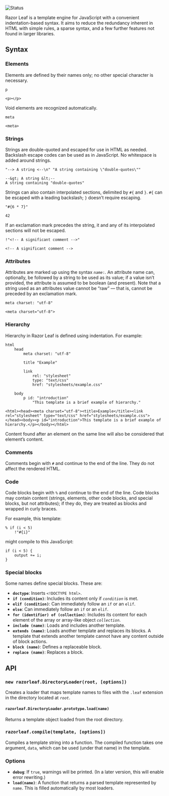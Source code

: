 ![Status]

Razor Leaf is a template engine for JavaScript with a convenient
indentation-based syntax. It aims to reduce the redundancy inherent in HTML
with simple rules, a sparse syntax, and a few further features not found
in larger libraries.

## Syntax

### Elements

Elements are defined by their names only; no other special character is
necessary.

	p

<!-- -->

	<p></p>

Void elements are recognized automatically.

	meta

<!-- -->

	<meta>

### Strings

Strings are double-quoted and escaped for use in HTML as needed. Backslash
escape codes can be used as in JavaScript. No whitespace is added
around strings.

	"--> A string <--\n" "A string containing \"double-quotes\""

<!-- -->

	--&gt; A string &lt;--
	A string containing "double-quotes"

Strings can also contain interpolated sections, delimited by `#{` and `}`.
`#{` can be escaped with a leading backslash; `}` doesn’t require escaping.

	"#{6 * 7}"

<!-- -->

	42

If an exclamation mark precedes the string, it and any of its interpolated
sections will not be escaped.

	!"<!-- A significant comment -->"

<!-- -->

	<!-- A significant comment -->

### Attributes

Attributes are marked up using the syntax <code><i>name</i>:</code>.
An attribute name can, optionally, be followed by a string to be used as
its value; if a value isn’t provided, the attribute is assumed to be boolean
(and present). Note that a string used as an attributes value cannot be “raw”
— that is, cannot be preceded by an exclamation mark.

	meta charset: "utf-8"

<!-- -->

	<meta charset="utf-8">

### Hierarchy

Hierarchy in Razor Leaf is defined using indentation. For example:

	html
		head
			meta charset: "utf-8"

			title "Example"

			link
				rel: "stylesheet"
				type: "text/css"
				href: "stylesheets/example.css"

		body
			p id: "introduction"
				"This template is a brief example of hierarchy."

<!-- -->

	<html><head><meta charset="utf-8"><title>Example</title><link rel="stylesheet" type="text/css" href="stylesheets/example.css"></head><body><p id="introduction">This template is a brief example of hierarchy.</p></body></html>

Content found after an element on the same line will also be considered that
element’s content.

### Comments

Comments begin with `#` and continue to the end of the line. They do not affect
the rendered HTML.

### Code

Code blocks begin with `%` and continue to the end of the line.
Code blocks may contain content (strings, elements, other code blocks,
and special blocks, but not attributes); if they do, they are treated as blocks
and wrapped in curly braces.

For example, this template:

	% if (i < 5)
		!"#{i}"

might compile to this JavaScript:

	if (i < 5) {
		output += i;
	}

### Special blocks

Some names define special blocks. These are:

- **`doctype`**: Inserts `<!DOCTYPE html>`.
- **`if (condition)`**: Includes its content only if *`condition`* is met.
- **`elif (condition)`**: Can immediately follow an `if` or an `elif`.
- **`else`**: Can immediately follow an `if` or an `elif`.
- **`for (identifier) of (collection)`**: Includes its content for each element
  of the array or array-like object *`collection`*.
- **`include (name)`**: Loads and includes another template.
- **`extends (name)`**: Loads another template and replaces its blocks.
  A template that extends another template cannot have any content
  outside of block actions.
- **`block (name)`**: Defines a replaceable block.
- **`replace (name)`**: Replaces a block.

## API

### `new razorleaf.DirectoryLoader(root, [options])`

Creates a loader that maps template names to files with the `.leaf` extension
in the directory located at *`root`*.

#### `razorleaf.DirectoryLoader.prototype.load(name)`

Returns a template object loaded from the root directory.

### `razorleaf.compile(template, [options])`

Compiles a template string into a function. The compiled function takes
one argument, `data`, which can be used (under that name) in the template.

### Options

- **`debug`**: If `true`, warnings will be printed. (In a later version, this will enable error rewriting.)
- **`load(name)`**: A function that returns a parsed template represented by `name`.
  This is filled automatically by most loaders.

[Status]: https://charmander.me/razorleaf/status.svg
